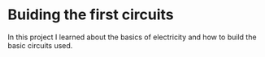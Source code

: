 # Buiding the first circuits


In this project I learned about the basics of electricity and how to build the basic circuits used.

